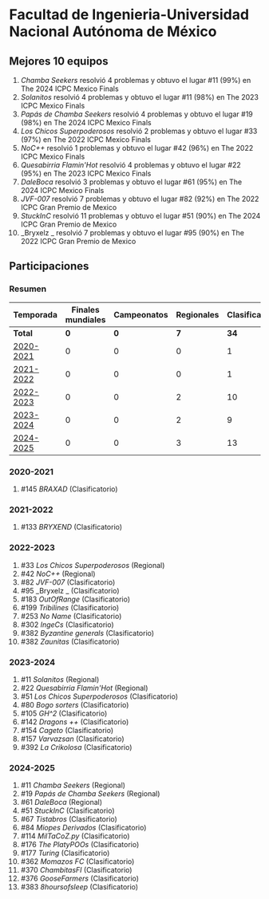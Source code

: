 # Facultad de Ingenieria-Universidad Nacional Autónoma de México

## Mejores 10 equipos

1. _Chamba Seekers_ resolvió 4 problemas y obtuvo el lugar #11 (99%) en The 2024 ICPC Mexico Finals
1. _Solanitos_ resolvió 4 problemas y obtuvo el lugar #11 (98%) en The 2023 ICPC Mexico Finals
1. _Papás de Chamba Seekers_ resolvió 4 problemas y obtuvo el lugar #19 (98%) en The 2024 ICPC Mexico Finals
1. _Los Chicos Superpoderosos_ resolvió 2 problemas y obtuvo el lugar #33 (97%) en The 2022 ICPC Mexico Finals
1. _NoC++_ resolvió 1 problemas y obtuvo el lugar #42 (96%) en The 2022 ICPC Mexico Finals
1. _Quesabirria Flamin'Hot_ resolvió 4 problemas y obtuvo el lugar #22 (95%) en The 2023 ICPC Mexico Finals
1. _DaleBoca_ resolvió 3 problemas y obtuvo el lugar #61 (95%) en The 2024 ICPC Mexico Finals
1. _JVF-007_ resolvió 7 problemas y obtuvo el lugar #82 (92%) en The 2022 ICPC Gran Premio de Mexico
1. _StuckInC_ resolvió 11 problemas y obtuvo el lugar #51 (90%) en The 2024 ICPC Gran Premio de Mexico
1. _Bryxelz _ resolvió 7 problemas y obtuvo el lugar #95 (90%) en The 2022 ICPC Gran Premio de Mexico

## Participaciones

### Resumen

| Temporada | Finales mundiales | Campeonatos | Regionales | Clasificatorios | Equipos |
| --- | --- | --- | --- | --- | --- |
| **Total** | **0** | **0** | **7** | **34** | **34** |
| [2020-2021](#2020-2021) | 0 | 0 | 0 | 1 | 1 |
| [2021-2022](#2021-2022) | 0 | 0 | 0 | 1 | 1 |
| [2022-2023](#2022-2023) | 0 | 0 | 2 | 10 | 10 |
| [2023-2024](#2023-2024) | 0 | 0 | 2 | 9 | 9 |
| [2024-2025](#2024-2025) | 0 | 0 | 3 | 13 | 13 |

### 2020-2021

1. #145 _BRAXAD_ (Clasificatorio)

### 2021-2022

1. #133 _BRYXEND_ (Clasificatorio)

### 2022-2023

1. #33 _Los Chicos Superpoderosos_ (Regional)
1. #42 _NoC++_ (Regional)
1. #82 _JVF-007_ (Clasificatorio)
1. #95 _Bryxelz _ (Clasificatorio)
1. #183 _OutOfRange_ (Clasificatorio)
1. #199 _Tribilines_ (Clasificatorio)
1. #253 _No Name_ (Clasificatorio)
1. #302 _IngeCs_ (Clasificatorio)
1. #382 _Byzantine generals_ (Clasificatorio)
1. #382 _Zaunitas_ (Clasificatorio)

### 2023-2024

1. #11 _Solanitos_ (Regional)
1. #22 _Quesabirria Flamin'Hot_ (Regional)
1. #51 _Los Chicos Superpoderosos_ (Clasificatorio)
1. #80 _Bogo sorters_ (Clasificatorio)
1. #105 _GH^2_ (Clasificatorio)
1. #142 _Dragons ++_ (Clasificatorio)
1. #154 _Cageto_ (Clasificatorio)
1. #157 _Varvazsan_ (Clasificatorio)
1. #392 _La Crikolosa_ (Clasificatorio)

### 2024-2025

1. #11 _Chamba Seekers_ (Regional)
1. #19 _Papás de Chamba Seekers_ (Regional)
1. #61 _DaleBoca_ (Regional)
1. #51 _StuckInC_ (Clasificatorio)
1. #67 _Tistabros_ (Clasificatorio)
1. #84 _Miopes Derivados_ (Clasificatorio)
1. #114 _MilTaCoZ.py_ (Clasificatorio)
1. #176 _The PlatyPOOs_ (Clasificatorio)
1. #177 _Turing_ (Clasificatorio)
1. #362 _Momazos FC_ (Clasificatorio)
1. #370 _ChambitasFI_ (Clasificatorio)
1. #376 _GooseFarmers_ (Clasificatorio)
1. #383 _8hoursofsleep_ (Clasificatorio)



